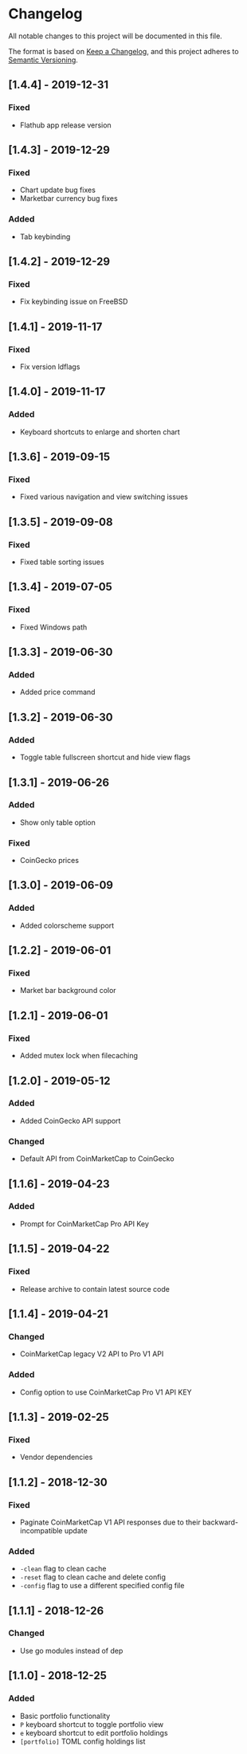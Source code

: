 # Changelog
All notable changes to this project will be documented in this file.

The format is based on [Keep a Changelog](https://keepachangelog.com/en/1.0.0/),
and this project adheres to [Semantic Versioning](https://semver.org/spec/v2.0.0.html).

## [1.4.4] - 2019-12-31
### Fixed
- Flathub app release version

## [1.4.3] - 2019-12-29
### Fixed
- Chart update bug fixes
- Marketbar currency bug fixes

### Added
- Tab keybinding

## [1.4.2] - 2019-12-29
### Fixed
- Fix keybinding issue on FreeBSD

## [1.4.1] - 2019-11-17
### Fixed
- Fix version ldflags

## [1.4.0] - 2019-11-17
### Added
- Keyboard shortcuts to enlarge and shorten chart

## [1.3.6] - 2019-09-15
### Fixed
- Fixed various navigation and view switching issues

## [1.3.5] - 2019-09-08
### Fixed
- Fixed table sorting issues

## [1.3.4] - 2019-07-05
### Fixed
- Fixed Windows path

## [1.3.3] - 2019-06-30
### Added
- Added price command

## [1.3.2] - 2019-06-30
### Added
- Toggle table fullscreen shortcut and hide view flags

## [1.3.1] - 2019-06-26
### Added
- Show only table option

### Fixed
- CoinGecko prices

## [1.3.0] - 2019-06-09
### Added
- Added colorscheme support

## [1.2.2] - 2019-06-01
### Fixed
- Market bar background color

## [1.2.1] - 2019-06-01
### Fixed
- Added mutex lock when filecaching

## [1.2.0] - 2019-05-12
### Added
- Added CoinGecko API support

### Changed
- Default API from CoinMarketCap to CoinGecko

## [1.1.6] - 2019-04-23
### Added
- Prompt for CoinMarketCap Pro API Key

## [1.1.5] - 2019-04-22
### Fixed
- Release archive to contain latest source code

## [1.1.4] - 2019-04-21
### Changed
- CoinMarketCap legacy V2 API to Pro V1 API

### Added
- Config option to use CoinMarketCap Pro V1 API KEY

## [1.1.3] - 2019-02-25
### Fixed
- Vendor dependencies

## [1.1.2] - 2018-12-30
### Fixed
- Paginate CoinMarketCap V1 API responses due to their backward-incompatible update

### Added
- `-clean` flag to clean cache
- `-reset` flag to clean cache and delete config
- `-config` flag to use a different specified config file

## [1.1.1] - 2018-12-26
### Changed
- Use go modules instead of dep

## [1.1.0] - 2018-12-25
### Added
- Basic portfolio functionality
- `P` keyboard shortcut to toggle portfolio view
- `e` keyboard shortcut to edit portfolio holdings
- `[portfolio]` TOML config holdings list
